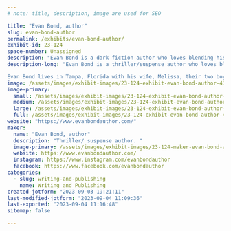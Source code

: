 ```yaml
---
# note: title, description, image are used for SEO

title: "Evan Bond, author"
slug: evan-bond-author
permalink: /exhibits/evan-bond-author/
exhibit-id: 23-124
space-number: Unassigned
description: "Evan Bond is a dark fiction author who loves blending his love of the outdoors with his writings."
description-long: "Evan Bond is a thriller/suspense author who loves blending his love of the outdoors with his writings. He is the author of the best selling psychological thriller Echoes of the Past and his best selling collection of short horror stories Charred Remains. He has always had a passion for telling suspenseful stories. Even at a young age, he was crafting horror stories to share with his family and friends. 

Evan Bond lives in Tampa, Florida with his wife, Melissa, their two boys, Desmond and Logan, and their dog Loki. When he's not writing, he can be found adventuring in the outdoors with his family and calling it research for his next novel."
image: /assets/images/exhibit-images/23-124-exhibit-evan-bond-author-43-20230901-140744-5735-large.jpg
image-primary: 
  small: /assets/images/exhibit-images/23-124-exhibit-evan-bond-author-43-20230901-140744-5735-small.jpg
  medium: /assets/images/exhibit-images/23-124-exhibit-evan-bond-author-43-20230901-140744-5735-medium.jpg
  large: /assets/images/exhibit-images/23-124-exhibit-evan-bond-author-43-20230901-140744-5735-large.jpg
  full: /assets/images/exhibit-images/23-124-exhibit-evan-bond-author-43-20230901-140744-5735-full.jpg
website: "https://www.evanbondauthor.com/"
maker: 
  name: "Evan Bond, author"
  description: "Thriller/ suspense author. "
  image-primary: /assets/images/exhibit-images/23-124-maker-evan-bond-author-20230901-140744-medium.jpg
  website: https://www.evanbondauthor.com/
  instagram: https://www.instagram.com/evanbondauthor
  facebook: https://www.facebook.com/evanbondauthor
categories: 
  - slug: writing-and-publishing
    name: Writing and Publishing
created-jotform: "2023-09-03 19:21:11"
last-modified-jotform: "2023-09-04 11:09:36"
last-exported: "2023-09-04 11:16:48"
sitemap: false

---
```

